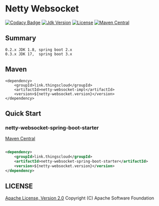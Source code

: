 # Netty Websocket

[![Codacy Badge](https://api.codacy.com/project/badge/Grade/23fb13f7487f4ccd985f09c96341dfab)](https://app.codacy.com/gh/zhouhailin/netty-websocket?utm_source=github.com&utm_medium=referral&utm_content=zhouhailin/netty-websocket&utm_campaign=Badge_Grade_Settings)
[![Jdk Version](https://img.shields.io/badge/JDK-1.8-green.svg)](https://img.shields.io/badge/JDK-1.8-green.svg)
[![License](https://img.shields.io/badge/license-Apache%202-4EB1BA.svg)](https://www.apache.org/licenses/LICENSE-2.0.html)
[![Maven Central](https://img.shields.io/maven-central/v/link.thingscloud/netty-websocket)](https://mvnrepository.com/artifact/link.thingscloud/netty-websocket)

## Summary

    0.2.x JDK 1.8, spring boot 2.x
    0.3.x JDK 17,  spring boot 3.x

## Maven

    <dependency>
        <groupId>link.thingscloud</groupId>
        <artifactId>netty-websocket-impl</artifactId>
        <version>${netty-websocket.version}</version>
    </dependency>

## Quick Start

### netty-websocket-spring-boot-starter

[Maven Central](https://mvnrepository.com/artifact/link.thingscloud/netty-websocket-spring-boot-starter)

```xml

<dependency>
    <groupId>link.thingscloud</groupId>
    <artifactId>netty-websocket-spring-boot-starter</artifactId>
    <version>${netty-websocket.version}</version>
</dependency>
```

## LICENSE

[Apache License, Version 2.0](https://www.apache.org/licenses/LICENSE-2.0) Copyright (C) Apache Software Foundation
